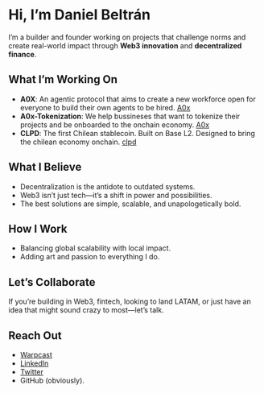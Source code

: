 # Hi, I’m Daniel Beltrán  

I’m a builder and founder working on projects that challenge norms and create real-world impact through **Web3 innovation** and **decentralized finance**.  

## What I’m Working On
- **A0X**: An agentic protocol that aims to create a new workforce open for everyone to build their own agents to be hired. [A0x](https://a0x.co)
- **A0x-Tokenization**: We help bussineses that want to tokenize their projects and be onboarded to the onchain economy. [A0x](https://a0x.co)
- **CLPD**: The first Chilean stablecoin. Built on Base L2. Designed to bring the chilean economy onchain. [clpd](htpps://clpd.a0x.co)

## What I Believe  
- Decentralization is the antidote to outdated systems.  
- Web3 isn’t just tech—it’s a shift in power and possibilities.  
- The best solutions are simple, scalable, and unapologetically bold.  

## How I Work  
- Balancing global scalability with local impact.  
- Adding art and passion to everything I do.  

## Let’s Collaborate  
If you’re building in Web3, fintech, looking to land LATAM, or just have an idea that might sound crazy to most—let’s talk.  

## Reach Out  
- [Warpcast](https://warpcast.com/bvdaniel)
- [LinkedIn](https://linkedin.com/in/danielbeltranv)  
- [Twitter](https://twitter.com/bvdani_el)  
- GitHub (obviously).    
